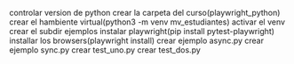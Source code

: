 controlar version de python
crear la carpeta del curso(playwright_python)
crear el hambiente virtual(python3 -m venv mv_estudiantes)
activar el venv
crear el subdir ejemplos
instalar playwright(pip install pytest-playwright)
installar los browsers(playwright install)
crear ejemplo async.py
crear ejemplo sync.py
crear test_uno.py
crear test_dos.py
